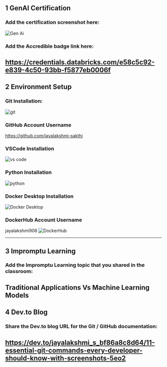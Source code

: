 ## 1 GenAI Certification
### Add the certification screenshot here:
![Gen Ai](https://github.com/user-attachments/assets/e1b733fa-3bb0-4c35-8a13-7dd2c2fd24b1)

### Add the Accredible badge link here:

https://credentials.databricks.com/e58c5c92-e839-4c50-93bb-f5877eb0006f
-----
## 2 Environment Setup
### Git Installation:
![git](https://github.com/user-attachments/assets/9ca5e23e-a64c-4bc8-8e20-8a551529f73c)

### GitHub Account Username
https://github.com/jayalakshmi-sakthi

### VSCode Installation
![vs code](https://github.com/user-attachments/assets/074732e5-068b-4047-ba02-59fc6d855aaf)

### Python Installation
![python](https://github.com/user-attachments/assets/d487a56f-2e23-48e4-a44c-a10ec4ff22d3)

### Docker Desktop Installation
![Docker Desktop](https://github.com/user-attachments/assets/58933d81-0798-46ed-a42c-dfb07662ffa0)

### DockerHub Account Username
jayalakshmi906
![DockerHub](https://github.com/user-attachments/assets/c2510e9d-7e36-461e-b62d-02b1c7495042)

-----
## 3 Impromptu Learning
### Add the Impromptu Learning topic that you shared in the classroom:

Traditional Applications Vs Machine Learning Models
-----
## 4 Dev.to Blog
### Share the Dev.to blog URL for the Git / GitHub documentation:

https://dev.to/jayalakshmi_s_bf86a8c8d64/11-essential-git-commands-every-developer-should-know-with-screenshots-5eo2
-----
